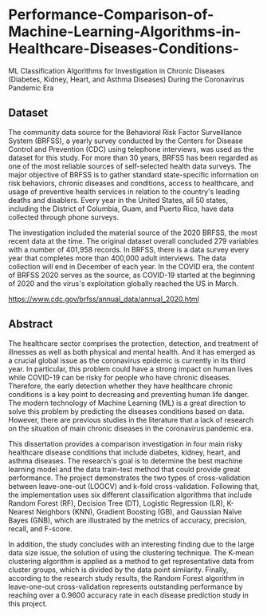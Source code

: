 # Performance-Comparison-of-Machine-Learning-Algorithms-in-Healthcare-Diseases-Conditions-
ML Classification Algorithms for Investigation in Chronic Diseases (Diabetes, Kidney, Heart, and Asthma Diseases) During the Coronavirus Pandemic Era

## Dataset
The community data source for the Behavioral Risk Factor Surveillance System (BRFSS), a yearly survey conducted by the Centers for Disease Control and Prevention (CDC) using telephone interviews, was used as the dataset for this study. For more than 30 years, BRFSS has been regarded as one of the most reliable sources of self-selected health data surveys. The major objective of BRFSS is to gather standard state-specific information on risk behaviors, chronic diseases and conditions, access to healthcare, and usage of preventive health services in relation to the country's leading deaths and disablers. Every year in the United States, all 50 states, including the District of Columbia, Guam, and Puerto Rico, have data collected through phone surveys.

The investigation included the material source of the 2020 BRFSS, the most recent data at the time. The original dataset overall concluded 279 variables with a number of 401,958 records. In BRFSS, there is a data survey every year that completes more than 400,000 adult interviews. The data collection will end in December of each year. In the COVID era, the content of BRFSS 2020 serves as the source, as COVID-19 started at the beginning of 2020 and the virus's exploitation globally reached the US in March.

https://www.cdc.gov/brfss/annual_data/annual_2020.html

## Abstract
The healthcare sector comprises the protection, detection, and treatment of illnesses as well as both physical and mental health. And it has emerged as a crucial global issue as the coronavirus epidemic is currently in its third year. In particular, this problem could have a strong impact on human lives while COVID-19 can be risky for people who have chronic diseases. Therefore, the early detection whether they have healthcare chronic conditions is a key point to decreasing and preventing human life danger. The modern technology of Machine Learning (ML) is a great direction to solve this problem by predicting the diseases conditions based on data. However, there are previous studies in the literature that a lack of research on the situation of main chronic diseases in the coronavirus pandemic era.

This dissertation provides a comparison investigation in four main risky healthcare disease conditions that include diabetes, kidney, heart, and asthma diseases. The research's goal is to determine the best machine learning model and the data train-test method that could provide great performance. The project demonstrates the two types of cross-validation between leave-one-out (LOOCV) and k-fold cross-validation. Following that, the implementation uses six different classification algorithms that include Random Forest (RF), Decision Tree (DT), Logistic Regression (LR), K-Nearest Neighbors (KNN), Gradient Boosting (GB), and Gaussian Naïve Bayes (GNB), which are illustrated by the metrics of accuracy, precision, recall, and F-score.

In addition, the study concludes with an interesting finding due to the large data size issue, the solution of using the clustering technique. The K-mean clustering algorithm is applied as a method to get representative data from cluster groups, which is divided by the data point similarity. Finally, according to the research study results, the Random Forest algorithm in leave-one-out cross-validation represents outstanding performance by reaching over a 0.9600 accuracy rate in each disease prediction study in this project.
